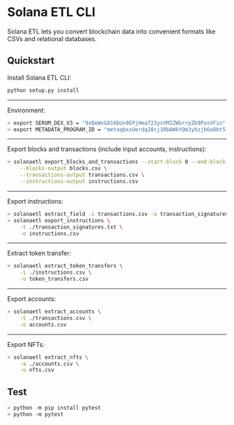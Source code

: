# Solana ETL CLI

Solana ETL lets you convert blockchain data into convenient formats like CSVs and relational databases.

## Quickstart

Install Solana ETL CLI:

```bash
python setup.py install
```

---
Environment:

```bash
> export SERUM_DEX_V3 = "9xQeWvG816bUx9EPjHmaT23yvVM2ZWbrrpZb9PusVFin"
> export METADATA_PROGRAM_ID = "metaqbxxUerdq28cj1RbAWkYQm3ybzjb6a8bt518x1s"
```

---

Export blocks and transactions (include input accounts, instructions):

```bash
> solanaetl export_blocks_and_transactions --start-block 0 --end-block 500000 \
    --blocks-output blocks.csv \
    --transactions-output transactions.csv \
    --instructions-output instructions.csv
```

---

Export instructions:

```bash
> solanaetl extract_field -i transactions.csv -o transaction_signatures.txt -f signature
> solanaetl export_instructions \
    -t ./transaction_signatures.txt \
    -o instructions.csv
```

---

Extract token transfer:

```bash
> solanaetl extract_token_transfers \
    -i ./instructions.csv \
    -o token_transfers.csv
```

---

Export accounts:

```bash
> solanaetl extract_accounts \
    -t ./transactions.csv \
    -o accounts.csv
```

---

Export NFTs:

```bash
> solanaetl extract_nfts \
    -a ./accounts.csv \
    -o nfts.csv
```

## Test

```bash
> python -m pip install pytest
> python -m pytest
```
